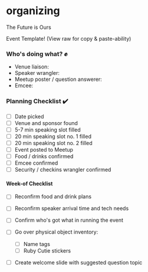 # organizing
The Future is Ours

Event Template! (View raw for copy & paste-ability)

### Who's doing what? :fist: 

* Venue liaison: 
* Speaker wrangler:
* Meetup poster / question answerer:
* Emcee: 


### Planning Checklist :heavy_check_mark: 

- [ ] Date picked
- [ ] Venue and sponsor found
- [ ] 5-7 min speaking slot filled
- [ ] 20 min speaking slot no. 1 filled
- [ ] 20 min speaking slot no. 2 filled
- [ ] Event posted to Meetup
- [ ] Food / drinks confirmed
- [ ] Emcee confirmed
- [ ] Security / checkins wrangler confirmed

#### Week-of Checklist

- [ ] Reconfirm food and drink plans
- [ ] Reconfirm speaker arrival time and tech needs
- [ ] Confirm who's got what in running the event
- [ ] Go over physical object inventory:
  - [ ] Name tags
  - [ ] Ruby Cutie stickers
- [ ] Create welcome slide with suggested question topic

